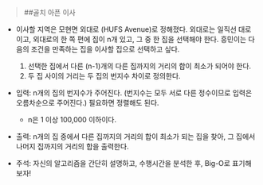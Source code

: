 > ##골치 아픈 이사
- 이사할 지역은 모현면 외대로 (HUFS Avenue)로 정해졌다. 
  외대로는 일직선 대로이고, 외대로의 한 쪽 편에 집이 n개 있고, 
  그 중 한 집을 선택해야 한다. 흥민이는 다음의 조건을 만족하는 집을
  이사할 집으로 선택하고 싶다.
    
    1. 선택한 집에서 다른 (n-1)개의 다른 집까지의 거리의 합이
        최소가 되어야 한다.
    2. 두 집 사이의 거리는 두 집의 번지수 차이로 정의한다.
    
- 입력: n개의 집의 번지수가 주어진다. (번지수는 모두 서로 다른 정수이므로
  입력은 오름차순으로 주어진다.) 필요하면 정렬해도 된다.
  - n은 1 이상 100,000 이하이다.
    
- 출력: n개의 집 중에서 다른 집까지의 거리의 합이 최소가 되는 집을 찾아,
그 집에서 나머지 집까지의 거리의 합을 출력한다.
  
- 주석: 자신의 알고리즘을 간단히 설명하고, 수행시간을 분석한 후,
Big-O로 표기해보자!